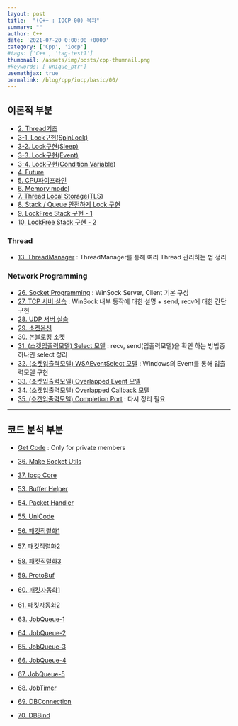```yaml
---
layout: post
title:  "(C++ : IOCP-00) 목차"
summary: ""
author: C++
date: '2021-07-20 0:00:00 +0000'
category: ['Cpp', 'iocp']
#tags: ['C++', 'tag-test1']
thumbnail: /assets/img/posts/cpp-thumnail.png
#keywords: ['unique_ptr']
usemathjax: true
permalink: /blog/cpp/iocp/basic/00/
---
```


## 이론적 부분

* [2. Thread기초](/blog/cpp/iocp/basic/2/)
* [3-1. Lock구현(SpinLock)](/blog/cpp/iocp/basic/3-1/)
* [3-2. Lock구현(Sleep)](/blog/cpp/iocp/basic/3-2/)
* [3-3. Lock구현(Event)](/blog/cpp/iocp/basic/3-3/)
* [3-4. Lock구현(Condition Variable)](/blog/cpp/iocp/basic/3-4/)
* [4. Future](/blog/cpp/iocp/basic/4/)
* [5. CPU파이프라인](/blog/cpp/iocp/basic/5/)
* [6. Memory model](/blog/cpp/iocp/basic/6/)
* [7. Thread Local Storage(TLS)](/blog/cpp/iocp/basic/7/)
* [8. Stack / Queue 안전하게 Lock 구현](/blog/cpp/iocp/basic/8/)
* [9. LockFree Stack 구현 - 1](/blog/cpp/iocp/basic/9/)
* [10. LockFree Stack 구현 - 2](/blog/cpp/iocp/basic/10/)

### Thread

* [13. ThreadManager](/blog/cpp/iocp/basic/13/) : ThreadManager를 통해 여러 Thread 관리하는 법 정리

### Network Programming

* [26. Socket Programming](/blog/cpp/iocp/basic/26/) : WinSock Server, Client 기본 구성
* [27. TCP 서버 실습](/blog/cpp/iocp/basic/27/) : WinSock 내부 동작에 대한 설명 + send, recv에 대한 간단 구현
* [28. UDP 서버 실습](/blog/cpp/iocp/basic/28/)
* [29. 소켓옵션](/blog/cpp/iocp/basic/29/)
* [30. 논블로킹 소켓](/blog/cpp/iocp/basic/30/)
* [31. (소켓입출력모델) Select 모델](/blog/cpp/iocp/basic/31/) : recv, send(입출력모델)을 확인 하는 방법중 하나인 select 정리
* [32. (소켓입출력모델) WSAEventSelect 모델](/blog/cpp/iocp/basic/32/) : Windows의 Event를 통해 입출력모델 구현
* [33. (소켓입출력모델) Overlapped Event 모델](/blog/cpp/iocp/basic/33/)
* [34. (소켓입출력모델) Overlapped Callback 모델](/blog/cpp/iocp/basic/34/)
* [35. (소켓입출력모델) Completion Port](/blog/cpp/iocp/basic/35/) : 다시 정리 필요

---

## 코드 분석 부분

* [Get Code](https://github.com/EasyCoding-7/IOCP-Example) : Only for private members

* [36. Make Socket Utils](https://github.com/EasyCoding-7/IOCP-Example/tree/master/36.Socket%20Utils)
* [37. Iocp Core](https://github.com/EasyCoding-7/IOCP-Example/tree/master/37.IocpCore)
* [53. Buffer Helper](https://github.com/EasyCoding-7/IOCP-Example/tree/master/53.Buffer%20Helpers)
* [54. Packet Handler](https://github.com/EasyCoding-7/IOCP-Example/tree/master/54.PacketHandler)
* [55. UniCode](https://github.com/EasyCoding-7/IOCP-Example/tree/master/55.Unicode)
* [56. 패킷직렬화1](https://github.com/EasyCoding-7/IOCP-Example/tree/master/56.Serialize-packet-1)
* [57. 패킷직렬화2](https://github.com/EasyCoding-7/IOCP-Example/tree/master/57.Serialize-packet-2)
* [58. 패킷직렬화3](https://github.com/EasyCoding-7/IOCP-Example/tree/master/58.Serialize-packet-3)
* [59. ProtoBuf](https://github.com/EasyCoding-7/IOCP-Example/tree/master/59.Protobuf)
* [60. 패킷자동화1](https://github.com/EasyCoding-7/IOCP-Example/tree/master/60.Packet-Automation-1)
* [61. 패킷자동화2](https://github.com/EasyCoding-7/IOCP-Example/tree/master/60.Packet-Automation-2)
* [63. JobQueue-1](https://github.com/EasyCoding-7/IOCP-Example/tree/master/63.JobQueue-1)
* [64. JobQueue-2](https://github.com/EasyCoding-7/IOCP-Example/tree/master/64.JobQueue-2)
* [65. JobQueue-3](https://github.com/EasyCoding-7/IOCP-Example/tree/master/65.JobQueue-3)
* [66. JobQueue-4](https://github.com/EasyCoding-7/IOCP-Example/tree/master/66.JobQueue-4)
* [67. JobQueue-5](https://github.com/EasyCoding-7/IOCP-Example/tree/master/67.JobQueue-5)
* [68. JobTimer](https://github.com/EasyCoding-7/IOCP-Example/tree/master/68.JobTimer)
* [69. DBConnection](https://github.com/EasyCoding-7/IOCP-Example/tree/master/69.DBConnection)
* [70. DBBind](https://github.com/EasyCoding-7/IOCP-Example/tree/master/70.DBBind)